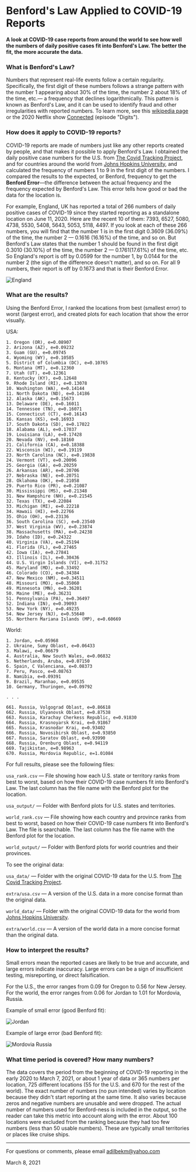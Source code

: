 # Benford's Law Applied to COVID-19 Reports

**A look at COVID-19 case reports from around the world to see how well the numbers of daily positive cases fit into Benford's Law. The better the fit, the more accurate the data.**

### What is Benford's Law?

Numbers that represent real-life events follow a certain regularity. Specifically, the first digit of these numbers follows a strange pattern with the number 1 appearing about 30% of the time, the number 2 about 18% of the time, etc.— a frequency that declines logarithmically. This pattern is known as Benford's Law, and it can be used to identify fraud and other irregularities with reported numbers. To learn more, see this [wikipedia page](https://en.wikipedia.org/wiki/benford's_law) or the 2020 Netflix show [Connected](https://www.netflix.com/title/81031737) (episode "Digits").

### How does it apply to COVID-19 reports?

COVID-19 reports are made of numbers just like any other reports created by people, and that makes it possible to apply Benford's Law. I obtained the daily positive case numbers for the U.S. from [The Covid Tracking Project](https://covidtracking.com/), and for countries around the world from [Johns Hopkins University](https://github.com/CSSEGISandData/COVID-19), and calculated the frequency of numbers 1 to 9 in the first digit of the numbers. I compared the results to the expected, or Benford, frequency to get the **Benford Error**—the difference between the actual frequency and the frequency expected by Benford's Law. This error tells how good or bad the data for the location is.

For example, England, UK has reported a total of 266 numbers of daily positive cases of COVID-19 since they started reporting as a standalone location on June 11, 2020. Here are the recent 10 of them: 7393, 6527, 5080, 4738, 5530, 5408, 5643, 5053, 5118, 4497. If you look at each of these 266 numbers, you will find that the number 1 is in the first digit 0.3609 (36.09%) of the time, the number 2 — 0.1616 (16.16%) of the time, and so on. But Benford's Law states that the number 1 should be found in the first digit 0.3010 (30.10%) of the time, the number 2 — 0.1761(17.61%) of the time, etc. So England's report is off by 0.0599 for the number 1, by 0.0144 for the number 2 (the sign of the difference doesn't matter), and so on. For all 9 numbers, their report is off by 0.1673 and that is their Benford Error.

![England][plt1]

### What are the results?

Using the Benford Error, I ranked the locations from best (smallest error) to worst (largest error), and created plots for each location that show the error visually. 

USA:

```
1. Oregon (OR), e=0.08907
2. Arizona (AZ), e=0.09232
3. Guam (GU), e=0.09745
4. Wyoming (WY), e=0.10585
5. District of Columbia (DC), e=0.10765
6. Montana (MT), e=0.12360
7. Utah (UT), e=0.12361
8. Kentucky (KY), e=0.12648
9. Rhode Island (RI), e=0.13078
10. Washington (WA), e=0.14144
11. North Dakota (ND), e=0.14186
12. Alaska (AK), e=0.15673
13. Delaware (DE), e=0.16011
14. Tennessee (TN), e=0.16071
15. Connecticut (CT), e=0.16143
16. Kansas (KS), e=0.16933
17. South Dakota (SD), e=0.17022
18. Alabama (AL), e=0.17037
19. Louisiana (LA), e=0.17428
20. Nevada (NV), e=0.18160
21. California (CA), e=0.18388
22. Wisconsin (WI), e=0.19119
23. North Carolina (NC), e=0.19838
24. Vermont (VT), e=0.20096
25. Georgia (GA), e=0.20259
26. Arkansas (AR), e=0.20706
27. Nebraska (NE), e=0.20751
28. Oklahoma (OK), e=0.21058
29. Puerto Rico (PR), e=0.21087
30. Mississippi (MS), e=0.21348
31. New Hampshire (NH), e=0.21545
32. Texas (TX), e=0.22084
33. Michigan (MI), e=0.22218
34. Hawaii (HI), e=0.22766
35. Ohio (OH), e=0.23136
36. South Carolina (SC), e=0.23540
37. West Virginia (WV), e=0.23874
38. Massachusetts (MA), e=0.24238
39. Idaho (ID), e=0.24322
40. Virginia (VA), e=0.25194
41. Florida (FL), e=0.27465
42. Iowa (IA), e=0.27841
43. Illinois (IL), e=0.30436
44. U.S. Virgin Islands (VI), e=0.31752
45. Maryland (MD), e=0.33492
46. Colorado (CO), e=0.34384
47. New Mexico (NM), e=0.34511
48. Missouri (MO), e=0.35060
49. Minnesota (MN), e=0.36201
50. Maine (ME), e=0.36231
51. Pennsylvania (PA), e=0.36497
52. Indiana (IN), e=0.39093
53. New York (NY), e=0.49235
54. New Jersey (NJ), e=0.55640
55. Northern Mariana Islands (MP), e=0.60669
```

World:

```
1. Jordan, e=0.05968
2. Ukraine, Sumy Oblast, e=0.06433
3. Malawi, e=0.06679
4. Australia, New South Wales, e=0.06832
5. Netherlands, Aruba, e=0.07150
6. Spain, C Valenciana, e=0.08373
7. Peru, Pasco, e=0.08763
8. Namibia, e=0.09391
9. Brazil, Maranhao, e=0.09535
10. Germany, Thuringen, e=0.09792

. . .

661. Russia, Volgograd Oblast, e=0.86618
662. Russia, Ulyanovsk Oblast, e=0.87538
663. Russia, Karachay Cherkess Republic, e=0.91830
664. Russia, Krasnoyarsk Krai, e=0.91867
665. Russia, Krasnodar Krai, e=0.93402
666. Russia, Novosibirsk Oblast, e=0.93850
667. Russia, Saratov Oblast, e=0.93990
668. Russia, Orenburg Oblast, e=0.94119
669. Tajikistan, e=0.98963
670. Russia, Mordovia Republic, e=1.01084
```

For full results, please see the following files:

`usa_rank.csv` — File showing how each U.S. state or territory ranks from best to worst, based on how their COVID-19 case numbers fit into Benford's Law. The last column has the file name with the Benford plot for the location.

`usa_output/` — Folder with Benford plots for U.S. states and territories.

`world_rank.csv` — File showing how each country and province ranks from best to worst, based on how their COVID-19 case numbers fit into Benford's Law. The file is searchable. The last column has the file name with the Benford plot for the location.

`world_output/` — Folder with Benford plots for world countries and their provinces.

To see the original data:

`usa_data/` — Folder with the original COVID-19 data for the U.S. from [The Covid Tracking Project](https://covidtracking.com/).

`extra/usa.csv` — A version of the U.S. data in a more concise format than the original data. 

`world_data/` — Folder with the original COVID-19 data for the world from [Johns Hopkins University](https://github.com/CSSEGISandData/COVID-19).

`extra/world.csv` — A version of the world data in a more concise format than the original data. 

### How to interpret the results?

Small errors mean the reported cases are likely to be true and accurate, and large errors indicate inaccuracy. Large errors can be a sign of insufficient testing, misreporting, or direct falsification.

For the U.S., the error ranges from 0.09 for Oregon to 0.56 for New Jersey. For the world, the error ranges from 0.06 for Jordan to 1.01 for Mordovia, Russia.

Example of small error (good Benford fit):

![Jordan][plt2]

Example of large error (bad Benford fit):

![Mordovia Russia][plt3]

### What time period is covered? How many numbers?

The data covers the period from the beginning of COVID-19 reporting in the early 2020 to March 7, 2021, or about 1 year of data or 365 numbers per location, 725 different locations (55 for the U.S. and 670 for the rest of the world). The exact number of numbers (no pun intended) varies by location because they didn't start reporting at the same time. It also varies because zeros and negative numbers are unusable and were dropped. The actual number of numbers used for Benford-ness is included in the output, so the reader can take this metric into account along with the error. About 100 locations were excluded from the ranking because they had too few numbers (less than 50 usable numbers). These are typically small territories or places like cruise ships.  

---

For questions or comments, please email <adilbekm@yahoo.com>

March 8, 2021

[plt1]: world_output/united_kingdom_england.png
[plt2]: world_output/jordan.png
[plt3]: world_output/russia_mordovia_republic.png

